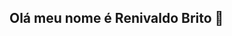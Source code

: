 ## Olá meu nome é Renivaldo Brito 👋

<!--
**ReniBrito/ReniBrito** is a ✨ _special_ ✨ repository because its `README.md` (this file) appears on your GitHub profile.

Here are some ideas to get you started:

- 🔭 Hoje eu estou diponivél para o mercado de trabalho ...
- 🌱 Atualmente estou estudando Python, Django, htmt5, css. 
- 📫 Contate - me no email: renibrito2@gmail.com
- 😄 Pronouns: ...
